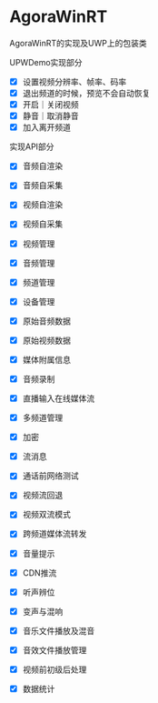 # AgoraWinRT
AgoraWinRT的实现及UWP上的包装类

UPWDemo实现部分

- [x] 设置视频分辨率、帧率、码率
- [x] 退出频道的时候，预览不会自动恢复
- [x] 开启｜关闭视频
- [x] 静音｜取消静音
- [x] 加入离开频道
             
实现API部分

- [x] 音频自渲染
- [x] 音频自采集
- [x] 视频自渲染
- [x] 视频自采集
- [x] 视频管理
- [x] 音频管理
- [x] 频道管理

- [x] 设备管理
- [x] 原始音频数据
- [x] 原始视频数据
- [x] 媒体附属信息
- [x] 音频录制
- [x] 直播输入在线媒体流
- [x] 多频道管理
- [x] 加密
- [x] 流消息
- [x] 通话前网络测试
- [x] 视频流回退
- [x] 视频双流模式
- [x] 跨频道媒体流转发
- [x] 音量提示
- [x] CDN推流
- [x] 听声辨位
- [x] 变声与混响
- [x] 音乐文件播放及混音
- [x] 音效文件播放管理
- [x] 视频前初级后处理
- [x] 数据统计
